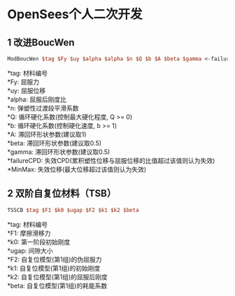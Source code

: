 # OpenSees个人二次开发
## 1 改进BoucWen
```tcl
ModBoucWen $tag $Fy $uy $alpha $alpha $n $Q $b $A $beta $gamma <-failureCPD $failureCPD> <-MinMax $MinMax>
```
*tag: 材料编号  
*Fy: 屈服力  
*uy: 屈服位移  
*alpha: 屈服后刚度比  
*n: 弹塑性过渡段平滑系数  
*Q: 循环硬化系数(控制最大硬化程度, Q >= 0)  
*b: 循环硬化系数(控制硬化速度, b >= 1)  
*A: 滞回环形状参数(建议取1)  
*beta: 滞回环形状参数(建议取0.5)  
*gamma: 滞回环形状参数(建议取0.5)  
*failureCPD: 失效CPD(累积塑性位移与屈服位移的比值超过该值则认为失效)  
*MinMax: 失效位移(最大位移超过该值则认为失效)  
## 2 双阶自复位材料（TSB）
```tcl
TSSCB $tag $F1 $k0 $ugap $F2 $k1 $k2 $beta
```
*tag: 材料编号  
*F1: 摩擦滑移力  
*k0: 第一阶段初始刚度  
*ugap: 间隙大小  
*F2: 自复位模型(第1组)的伪屈服力  
*k1: 自复位模型(第1组)的初始刚度  
*k2: 自复位模型(第1组)的屈服后刚度  
*beta: 自复位模型(第1组)的耗能系数  
